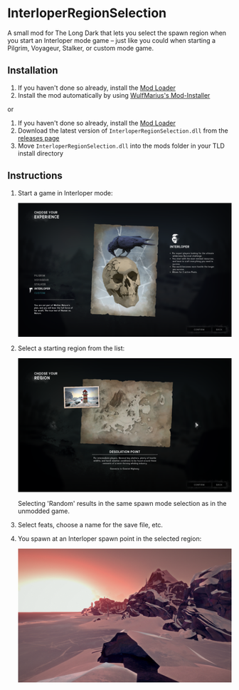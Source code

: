 # InterloperRegionSelection

A small mod for The Long Dark that lets you select the spawn region when you start an Interloper mode game –
just like you could when starting a Pilgrim, Voyageur, Stalker, or custom mode game.

## Installation

1. If you haven't done so already, install the [Mod Loader](https://github.com/zeobviouslyfakeacc/ModLoaderInstaller)
2. Install the mod automatically by using [WulfMarius's Mod-Installer](https://github.com/WulfMarius/Mod-Installer/releases)

or

1. If you haven't done so already, install the [Mod Loader](https://github.com/zeobviouslyfakeacc/ModLoaderInstaller)
2. Download the latest version of `InterloperRegionSelection.dll` from the [releases page](https://github.com/zeobviouslyfakeacc/InterloperRegionSelection/releases)
3. Move `InterloperRegionSelection.dll` into the mods folder in your TLD install directory

## Instructions

1. Start a game in Interloper mode:

   ![Screenshot of experience mode selection](images/screenshot-1.png)
2. Select a starting region from the list:

   ![Screenshot of starting region selection](images/screenshot-2.png)

   Selecting 'Random' results in the same spawn mode selection as in the unmodded game.
3. Select feats, choose a name for the save file, etc.
4. You spawn at an Interloper spawn point in the selected region:

   ![Screenshot taken near the Desolation Point spawn point](images/screenshot-3.png)
